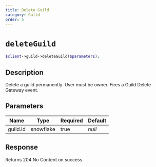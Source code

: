 ```yaml
---
title: Delete Guild
category: Guild
order: 5
---
```


# `deleteGuild`

```php
$client->guild->deleteGuild($parameters);
```

## Description

Delete a guild permanently. User must be owner.  Fires a Guild Delete Gateway event.

## Parameters


Name | Type | Required | Default
--- | --- | --- | ---
guild.id | snowflake | true | *null*

## Response

Returns 204 No Content on success.

